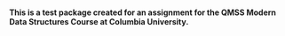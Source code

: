 #### This is a test package created for an assignment for the QMSS Modern Data Structures Course at Columbia University.
